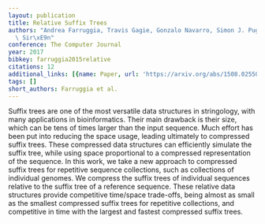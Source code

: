 ```yaml
---
layout: publication
title: Relative Suffix Trees
authors: "Andrea Farruggia, Travis Gagie, Gonzalo Navarro, Simon J. Puglisi, Jouni\
  \ Sir\xE9n"
conference: The Computer Journal
year: 2017
bibkey: farruggia2015relative
citations: 12
additional_links: [{name: Paper, url: 'https://arxiv.org/abs/1508.02550'}]
tags: []
short_authors: Farruggia et al.
---
```

Suffix trees are one of the most versatile data structures in stringology,
with many applications in bioinformatics. Their main drawback is their size,
which can be tens of times larger than the input sequence. Much effort has been
put into reducing the space usage, leading ultimately to compressed suffix
trees. These compressed data structures can efficiently simulate the suffix
tree, while using space proportional to a compressed representation of the
sequence. In this work, we take a new approach to compressed suffix trees for
repetitive sequence collections, such as collections of individual genomes. We
compress the suffix trees of individual sequences relative to the suffix tree
of a reference sequence. These relative data structures provide competitive
time/space trade-offs, being almost as small as the smallest compressed suffix
trees for repetitive collections, and competitive in time with the largest and
fastest compressed suffix trees.